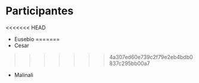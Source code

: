 # Participantes

<<<<<<< HEAD
- Eusebio
=======
- Cesar 
>>>>>>> 4a307ed60e739c2f79e2eb4bdb0837c295bb00a7
- Malinali
